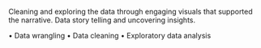Cleaning and exploring the data through engaging visuals that supported the narrative. Data story telling and uncovering insights. 

• Data wrangling
• Data cleaning
• Exploratory data analysis 
